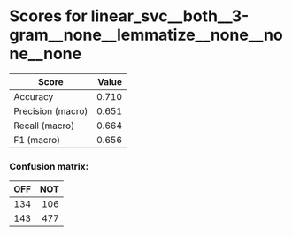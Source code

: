 # Scores for linear_svc__both__3-gram__none__lemmatize__none__none__none
|      Score      |Value|
|-----------------|----:|
|Accuracy         |0.710|
|Precision (macro)|0.651|
|Recall (macro)   |0.664|
|F1 (macro)       |0.656|

### Confusion matrix:
|OFF|NOT|
|--:|--:|
|134|106|
|143|477|
